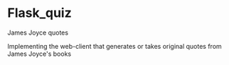 # Flask_quiz
James Joyce quotes

Implementing the web-client that generates or takes original quotes from James Joyce's books
